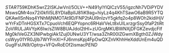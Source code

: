 $START$59KDhK5wrZ2ISKJwVnI/5OLV++N491ylYlQlCzV55/igzcNh7VDiPYDVMswsQMr4ox72i0kfiI5L8YDIaBpIlJ81iK9ag+hiyLz4q4KhTSawO6aB9R5YTQQKAwIlSnNsq4YNhMjNMOTAt9D/FNP2tAUl9nIzvY5gkfq2o4p8WOh2kidiHjVwYrFxDTnHGSXTx7CpuoVch6EQPYopnc6RHaVVeLt8xUILxrzgrSsy0faP2tiRtZoVIRULJAVYpK6Iw/sZIW8BUAJdol2tHl+zUGrgMKUBWNXjDFGKZevdjcFIfMg0kIVeGZX3NIPwbgiAk1Zuj0UNwU3YT/wsa3ZhR00lZGwmXBgth0ZJWdycsWyy01YR0JjIb7WYFmXI+FJ6nmsKpj4FpOwQXZnVKhhHeXddUnEm4uQDGuglFsUN9/Optrp+VFQvRoEOf2ismacP$END$